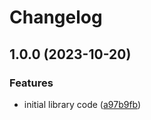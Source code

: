 # Changelog

## 1.0.0 (2023-10-20)


### Features

* initial library code ([a97b9fb](https://github.com/nexdrew/cookie-signature-subtle/commit/a97b9fb2901ca4467774dbb1921834810bdf710b))
